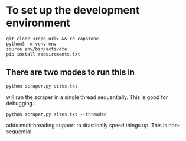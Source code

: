 # To set up the development environment

```shell
git clone <repo url> && cd capstone
python3 -m venv env
source env/bin/activate
pip install requirements.txt
```

## There are two modes to run this in

```shell
python scraper.py sites.txt
```
will run the scraper in a single thread sequentially. This is good for debugging. 

```shell
python scraper.py sites.txt --threaded
```
adds multithreading support to drastically speed things up. This is non-sequential. 